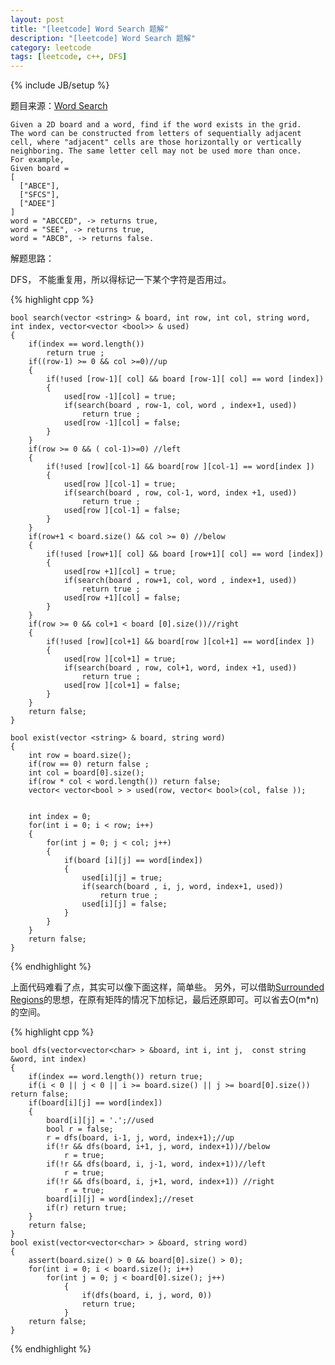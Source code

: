 ```yaml
---
layout: post
title: "[leetcode] Word Search 题解"
description: "[leetcode] Word Search 题解"
category: leetcode 
tags: [leetcode, c++, DFS]
---
```

{% include JB/setup %}


题目来源：[Word Search](https://oj.leetcode.com/problems/word-search/)

>
	Given a 2D board and a word, find if the word exists in the grid.
	The word can be constructed from letters of sequentially adjacent cell, where "adjacent" cells are those horizontally or vertically neighboring. The same letter cell may not be used more than once.
	For example,
	Given board =
	[
	  ["ABCE"],
	  ["SFCS"],
	  ["ADEE"]
	]
	word = "ABCCED", -> returns true,
	word = "SEE", -> returns true,
	word = "ABCB", -> returns false.

解题思路：

DFS， 不能重复用，所以得标记一下某个字符是否用过。

{% highlight cpp %}
	
	bool search(vector <string> & board, int row, int col, string word, int index, vector<vector <bool>> & used)
	{
	    if(index == word.length())
	        return true ;
	    if((row-1) >= 0 && col >=0)//up
	    {
	        if(!used [row-1][ col] && board [row-1][ col] == word [index])
	        {
	            used[row -1][col] = true;
	            if(search(board , row-1, col, word , index+1, used))
	                return true ;
	            used[row -1][col] = false;
	        }
	    }
	    if(row >= 0 && ( col-1)>=0) //left
	    {
	        if(!used [row][col-1] && board[row ][col-1] == word[index ])
	        {
	            used[row ][col-1] = true;
	            if(search(board , row, col-1, word, index +1, used))
	                return true ;
	            used[row ][col-1] = false;
	        }
	    }
	    if(row+1 < board.size() && col >= 0) //below
	    {
	        if(!used [row+1][ col] && board [row+1][ col] == word [index])
	        {
	            used[row +1][col] = true;
	            if(search(board , row+1, col, word , index+1, used))
	                return true ;
	            used[row +1][col] = false;
	        }
	    }
	    if(row >= 0 && col+1 < board [0].size())//right
	    {
	        if(!used [row][col+1] && board[row ][col+1] == word[index ])
	        {
	            used[row ][col+1] = true;
	            if(search(board , row, col+1, word, index +1, used))
	                return true ;
	            used[row ][col+1] = false;
	        }
	    }
	    return false;
	}
	 
	bool exist(vector <string> & board, string word)
	{
	    int row = board.size();
	    if(row == 0) return false ;
	    int col = board[0].size();
	    if(row * col < word.length()) return false;
	    vector< vector<bool > > used(row, vector< bool>(col, false ));
	
	
	    int index = 0;
	    for(int i = 0; i < row; i++)
	    {
	        for(int j = 0; j < col; j++)
	        {
	            if(board [i][j] == word[index])
	            {
	                used[i][j] = true;
	                if(search(board , i, j, word, index+1, used))
	                    return true ;
	                used[i][j] = false;
	            }
	        }
	    }
	    return false;
	}
{% endhighlight %}

上面代码难看了点，其实可以像下面这样，简单些。 另外，可以借助[Surrounded Regions](http://tl3shi.github.io/leetcode/surrounded-regions.html)的思想，在原有矩阵的情况下加标记，最后还原即可。可以省去O(m*n)的空间。

{% highlight cpp %}
	
	bool dfs(vector<vector<char> > &board, int i, int j,  const string &word, int index)
    {
        if(index == word.length()) return true;
        if(i < 0 || j < 0 || i >= board.size() || j >= board[0].size()) return false;
        if(board[i][j] == word[index])
        {
            board[i][j] = '.';//used
            bool r = false;
            r = dfs(board, i-1, j, word, index+1);//up
            if(!r && dfs(board, i+1, j, word, index+1))//below
                r = true;
            if(!r && dfs(board, i, j-1, word, index+1))//left
                r = true;
            if(!r && dfs(board, i, j+1, word, index+1)) //right
                r = true;
            board[i][j] = word[index];//reset
            if(r) return true;
        }
        return false;
    }
    bool exist(vector<vector<char> > &board, string word) 
    {
        assert(board.size() > 0 && board[0].size() > 0);
        for(int i = 0; i < board.size(); i++)
            for(int j = 0; j < board[0].size(); j++)
                {
                    if(dfs(board, i, j, word, 0))
                    return true;
                }   
        return false;
    }
{% endhighlight %}
